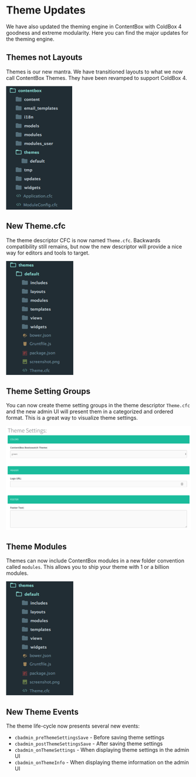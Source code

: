 # Theme Updates

We have also updated the theming engine in ContentBox with ColdBox 4 goodness and extreme modularity.  Here you can find the major updates for the theming engine.

## Themes not Layouts
Themes is our new mantra.  We have transitioned layouts to what we now call ContentBox Themes.  They have been revamped to support ColdBox 4.

![](/images/themes_location.png)

## New Theme.cfc
The theme descriptor CFC is now named `Theme.cfc`.  Backwards compatibility still remains, but now the new descriptor will provide a nice way for editors and tools to target.

![](/images/themes_structure.png)

## Theme Setting Groups
You can now create theme setting groups in the theme descriptor `Theme.cfc` and the new admin UI will present them in a categorized and ordered format.  This is a great way to visualize theme settings.

![](/images/theme_setting_groups.png)

## Theme Modules
Themes can now include ContentBox modules in a new folder convention called `modules`. This allows you to ship your theme with 1 or a billion modules.


![](/images/themes_structure.png)



## New Theme Events
The theme life-cycle now presents several new events:

* `cbadmin_preThemeSettingsSave` - Before saving theme settings
* `cbadmin_postThemeSettingsSave` - After saving theme settings
* `cbadmin_onThemeSettings` - When displaying theme settings in the admin UI
* `cbadmin_onThemeInfo` - When displaying theme information on the admin UI


